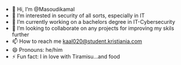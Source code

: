 - 👋 Hi, I’m @Masoudikamal
- 👀 I’m interested in security of all sorts, especially in IT
- 🌱 I’m currently working on a bachelors degree in IT-Cybersecurity
- 💞️ I’m looking to collaborate on any projects for improving my skils further
- 📫 How to reach me kaal020@student.kristiania.com
- 😄 Pronouns: he/him
- ⚡ Fun fact: I in love with Tiramisu...and food

<!---
Masoudikamal/Masoudikamal is a ✨ special ✨ repository because its `README.md` (this file) appears on your GitHub profile.
You can click the Preview link to take a look at your changes.
--->

